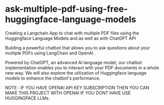 # ask-multiple-pdf-using-free-huggingface-language-models

Creating a Langchain App to chat with multiple PDF files using the Huggingface Language Models and as well as with ChatGPT API 

Building a powerful chatbot that allows you to ask questions about your multiple PDFs using LangChain and OpenAI .

Powered by ChatGPT, an advanced AI language model, our chatbot implementation enables you to interact with your PDF documents in a whole new way. We will also explore the utilization of Huggingface language models to enhance the chatbot's performance.

NOTE : IF YOU HAVE OPENAI API KEY SUBSCRIPTION THEN YOU CAN MAKE THIS PROJECT WITH OPENAI IF YOU DONT HAVE USE HUGGINGFACE LLMs.
